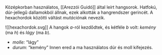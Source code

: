 Középkorban használatos, [[Arezzói Guidó]] által leírt hangsorok. Hatfokú, dúr-jellegű dallamokból állnak, ezek alkották a hangrendszer gerincét. A hexachordok közötti váltást *mutáció*nak nevezik.

![[hexachordok.svg]]
A hangok *a*-ról kezdődtek, és kétféle *b* volt: *kemény* (ma *h*) és *lágy* (ma *b*).
- *molle:* “lágy”
- *durum*: “kemény”
Innen ered a ma használatos dúr és moll kifejezés.